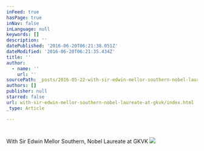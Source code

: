 ```yaml
---
inFeed: true
hasPage: true
inNav: false
inLanguage: null
keywords: []
description: ''
datePublished: '2016-06-20T06:21:38.051Z'
dateModified: '2016-06-20T06:21:35.434Z'
title: ''
author:
  - name: ''
    url: ''
sourcePath: _posts/2016-05-22-with-sir-edwin-mellor-southern-nobel-laureate-at-gkvk.md
authors: []
publisher: null
starred: false
url: with-sir-edwin-mellor-southern-nobel-laureate-at-gkvk/index.html
_type: Article

---
```

# 

With Sir Edwin Mellor Southern, Nobel Laureate at GKVK
![](https://s3-us-west-2.amazonaws.com/the-grid-img/p/49147a8bef50f69352927b4d18595d5233d155fe.jpg)